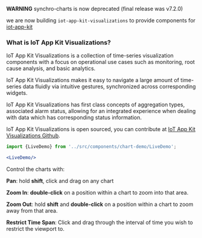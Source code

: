 **WARNING** synchro-charts is now deprecated (final release was v7.2.0)

we are now building `iot-app-kit-visualizations` to provide components for [iot-app-kit](https://github.com/awslabs/iot-app-kit)

### What is IoT App Kit Visualizations?

IoT App Kit Visualizations is a collection of time-series visualization components with a focus on operational use cases such as monitoring, root cause analysis, and basic analytics.

IoT App Kit Visualizations makes it easy to navigate a large amount of time-series data fluidly via intuitive gestures, synchronized across corresponding widgets.

IoT App Kit Visualizations has first class concepts of aggregation types, associated alarm status, allowing for an integrated experience when dealing with data which has corresponding status information.

IoT App Kit Visualizations is open sourced, you can contribute at [IoT App Kit Visualizations Github](https://github.com/awslabs/aws-synchro-charts).

```jsx
import {LiveDemo} from '../src/components/chart-demo/LiveDemo';

<LiveDemo/>
```
Control the charts with:

**Pan**: hold **shift**, click and drag on any chart

**Zoom In**: **double-click** on a position within a chart to zoom into that area.

**Zoom Out**: hold **shift** and **double-click** on a position within a chart to zoom away from that area.

**Restrict Time Span**: Click and drag through the interval of time you wish to restrict the viewport to.



